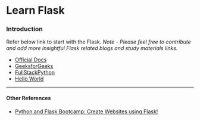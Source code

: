 # **Learn Flask**
### Introduction
Refer below link to start with the Flask. 
*Note - Please feel free to contribute and add more insightful Flask related blogs and study materials links.*
- [Official Docs](https://flask.palletsprojects.com/en/2.0.x/tutorial/index.html)
- [GeeksforGeeks](https://www.geeksforgeeks.org/python-introduction-to-web-development-using-flask/)
- [FullStackPython](https://www.fullstackpython.com/flask.html)
- [Hello World]()

---

#### Other References

- [Python and Flask Bootcamp: Create Websites using Flask!](https://www.udemy.com/course/python-and-flask-bootcamp-create-websites-using-flask/)